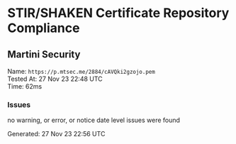 # STIR/SHAKEN Certificate Repository Compliance

## Martini Security

Name: `https://p.mtsec.me/2884/cAVQki2gzojo.pem`\
Tested At: 27 Nov 23 22:48 UTC\
Time: 62ms

### Issues

no warning, or error, or notice date level issues were found

Generated: 27 Nov 23 22:56 UTC